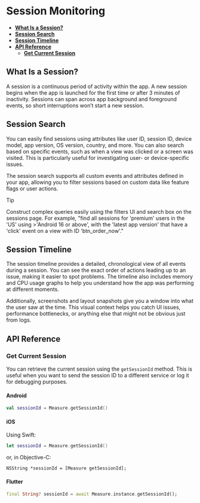 # Session Monitoring

* [**What Is a Session?**](#what-is-a-session)
* [**Session Search**](#session-search)
* [**Session Timeline**](#session-timeline)
* [**API Reference**](#api-reference)
  * [**Get Current Session**](#get-current-session)

## What Is a Session?

A session is a continuous period of activity within the app. A new session begins when the app is launched for the first time or after 3 minutes of inactivity. Sessions can span across app background and foreground events, so short interruptions won’t start a new session.

## Session Search

You can easily find sessions using attributes like user ID, session ID, device model, app version, OS version, country, and more. You can also search based on specific events, such as when a view was clicked or a screen was visited. This is particularly useful for investigating user- or device-specific issues.

The session search supports all custom events and attributes defined in your app, allowing you to filter sessions based on custom data like feature flags or user actions.

> [!TIP]
>
> Construct complex queries easily using the filters UI and search box on the sessions page. For example, "find all sessions for 'premium' users in the 'US' using >'Android 16 or above', with the 'latest app version' that have a 'click' event on a view with ID 'btn_order_now'."

## Session Timeline

The session timeline provides a detailed, chronological view of all events during a session. You can see the exact order of actions leading up to an issue, making it easier to spot problems. The timeline also includes memory and CPU usage graphs to help you understand how the app was performing at different moments.

Additionally, screenshots and layout snapshots give you a window into what the user saw at the time. This visual context helps you catch UI issues, performance bottlenecks, or anything else that might not be obvious just from logs.

## API Reference

### Get Current Session

You can retrieve the current session using the `getSessionId` method. This is useful when you want to send the session ID to a different service or log it for debugging purposes.

#### Android

```kotlin
val sessionId = Measure.getSessionId()
```

#### iOS

Using Swift:

```swift
let sessionId = Measure.getSessionId()
```

or, in Objective-C:

```objc
NSString *sessionId = [Measure getSessionId];
```

#### Flutter

```dart
final String? sessionId = await Measure.instance.getSessionId();
```
